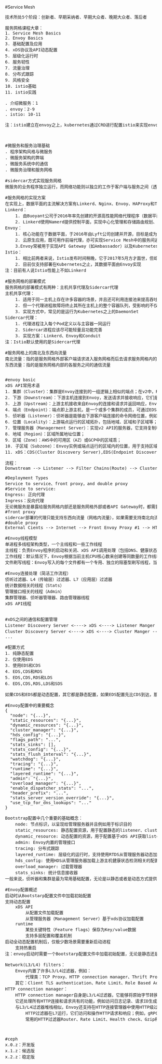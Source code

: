﻿#Service Mesh
<pre>
技术所处5个阶段：创新者、早期采纳者、早期大众者、晚期大众者、落后者

服务网格课程大章：
1. Service Mesh Basics
2. Envoy Basics
3. 基础配置及应用
4. xDS协议及API动态配置
5. 层级化运行时
6. 服务韧性
7. 流量治理
8. 分布式跟踪
9. 风格安全
10. istio基础
11. istio实践

. 介绍微服务：1
. envoy：2-9
. istio: 10-11

注：istio建立在envoy之上，kubernetes通过CRD进行配置istio来实现envoy，但是配置语法跟envoy不一样，但原理一样。



#微服务和服务治理基础
. 程序架构风格与微服务
. 微服务架构的弊端
. 微服务系统中的通信
. 微服务治理和服务网格

#sidercar方式实现服务网格
微服务的业务程序独立运行，而网络功能则以独立的工作于客户端与服务之间（透明代理方式），专门为代理的服务提供熔断、限流、追踪、指标采集和服务发现等功能；而这些由各服务的专用代理层联合组成的服务通信网络称之为服务网格（Service Mesh）

#服务网格的实现方案
在实现上，数据平面的主流解决方案有Linkerd、Nginx、Envoy、HAProxy和Traefik等，而控制平面的实现主要有Istio、Nelson和SmartStack等几种
Linkerd：
	1. 由Buoyant公司于2016年率先创建的开源高性能网络代理程序（数据平面），是业界第一款Service Mesh产品，引领并促进了相关技术的快速发展
	2. Linkerd使用Namerd提供控制平面，实现中心化管理和存储路由规划、服务发现配置、支持运行时动态路由等功能
Envoy：
	1. 核心功能在于数据平面，于2016年由Lyft公司创建并开源，目标是成为通用的数据平面
	2. 云原生应用，既可用作前端代理，亦可实现Service Mesh中的服务间通信
	3.Envoy常被用于实现API Gateway（如Ambassador）以及Kubernetes的Ingress Controller（例如gloo等），不过，基于Envoy实现的Service Mesh产品Istio有着更广泛的用户基础
Istio：
	1. 相比前两者来说，Istio发布时间稍晚，它于2017年5月方才面世，但却是目前最火热的Service Mesh解决方案，得到了Google、IBM、Lyft及Redhat等公司的大力推广及支持
	2. 目前仅支持部署在Kubernetes之止，其数据平面由Envoy实现
注：目前有人说Istio性能上不如Linkerd

#服务网格的部署模式
服务网格的部署模式有两种：主机共享代理及Sidercar代理
主机共享代理：
	1. 适用于同一主机上存在许多容器的场景，并且还可利用连接池来提高吞吐量
	2. 但一个代理进程故障将终止其所在主机上的整个容器队列，受影响的不仅仅是单个服务
	3. 实现方式中，常见的是运行为Kubernetes之上的DaemonSet
Sidercar代理：
	1. 代理进程注入每个Pod定义以与主容器一同运行
	2. Sidercar进程应该尽可能轻量且功能完善
	3. 实现方案：Linkerd、Envoy和Conduit
注：Istio默认使用的是Sidercar代理

#服务网格上的南北及东西向流量
南北流量：指的是服务网格外部客户端请求进入服务网格而后去请求服务网格内的服务的流量 
东西流量：指的是服务网格内部的各服务之间的通信流量 


#envoy basic
xDS API常用术语
1. 集群（Cluster）：集群是Envoy连接到的一组逻辑上相似的端点；在v2中，RDS通过路由指向集群，CDS提供集群配置，而Envoy通过EDS发现集群成员，即端点；
2. 下游（Downstream）：下游主机连接到Envoy，发送请求并接收响应，它们是Envoy的客户端；
3. 上游（Upstream）：上游主机接收来自Envoy的连接和请求并返回响应，Envoy代理的后端服务器；
4. 端点（Endpoint）：端点即上游主机，是一个或多个集群的成员，可通过EDS发现；
5. 侦听器（Listener）：侦听器是能够由下游客户端连接的命令网络位置，例如商品或unix套接字等；
6. 位置（Locality）：上游端点运行的区域拓扑，包括地域、区域和子区域等；
7. 管理服务器（Managerment Server）：实现v2 API的服务器，它支持复制和分片，并且能够在不同的物理机器上实现针对不同xDS API的API服务；
8. 地域（Region）：区域所属地址位置；
9. 区域（Zone）：AWS中的可用区（AZ）或GCP中的区域乖；
10. 子区域（Subzone）：Envoy实例或端点运行的区域内的位置，用于支持区域内的多个负载均衡目标；
11. xDS：CDS(Cluster Discovery Server),EDS(Endpoint Discovery Server){在cluster中也可以使用DNS服务发现},HDS,LDS(Listener Discovery Server),RLS(Rate Limit),RDS(Route Discovery Server),SDS(Secret Discovery Server){如果集群使用TLS进行通信，则可以用SDS生成私钥和证书来进行通信},VHDS和RTDS等API的统称； 

流程：
Donwstream --> Listener --> Filter Chains(Route) --> Cluster --> Endpoint

#Deployment Types 
Service to service、front proxy，and double proxy
#Service to service:
Engress: 正向代理
Ingress：反向代理
无论微服务是暴露给服务网格内部还是服务网格外部或者API Gateway时，都需要使用Listener侦听器暴露给外部，Envoy无论后端endpoint是一个还是多个，都需要定义Cluster
#front proxy
sidercar部署的代理只能支持东西向流量（网格内流量），如果需要支持南北向流量，需要使用边缘代理（类似nginx代理）
#double proxy
External Cients --> Internet --> Front Envoy Proxy #1 --> HTTP/2,TLS,Client auth --> Front Envoy Proxy #2 --> Private Service

#Envoy线程模型
单进程多线程架构类型，一个主线程和一些工作线程
主线程：负责Envoy程序的启动和关闭、xDS API调用处理（包括DNS、健康状态检测和集群管理等）、运行时配置、统计数据刷新、管理接口维护和其它线程管理（信号的热重启等）等，相关的所有事情均以异步非阻塞模式完成；
工作线程：默认情况下，Envoy根据当前主机CPU核心数来创建等同数量的工作线程，不过管理员也可以通过程序选项--concurrency具体指定；每个工作线程运行一个非阻塞型事件循环，负责为每个侦听器监听指定的套接字、接收新请求、为每个连接初始一个过滤器栈并处理此连接整个生命周期中的所有事件；
文件刷写线程：Envoy写入的每个文件都有一个专用、独立的阻塞型刷写线程，当工作线程需要写入文件时，数据实际上被移入内存缓冲区，最终通过文件刷写线程同步至文件中。

#Envoy连接处理（简洁工作流程）
侦听过滤器、L4（传输层）过滤器、L7（应用层）过滤器
统计数据相关的线程（Stats）
管理接口相关的线程（Admin）
集群管理器、侦听器管理器、路由管理器线程
xDS API线程


#xDS之间的通信和配置管理
Listener Discovery Server <----> xDS <----> Listener Manger -->动态生成配置侦听器配置文件
Cluster Discovery Server <----> xDS <----> Cluster Manger -->动态生成配置侦听器配置文件
...

#配置方式
1. 纯静态配置
2. 仅使用EDS
3. 使用EDS和CDS
4. EDS,CDS和RDS
5. EDS,CDS,RDS和LDS
6. EDS,CDS,RDS,LDS和SDS

如果CDS和EDS都是动态配置，其它都是静态配置，如果EDS配置先比CDS到达，那么集群配置就会出错，则需要ADS进行聚合，才能解决EDS配置比CDS到达的场景。

#Envoy配置中的重要概念
{
  "node": "{...}",
  "static_resources": "{...}",
  "dynamic_resources": "{...}",
  "cluster_manager": "{...}",
  "hds_config": "{...}",
  "flags_path": "...",
  "stats_sinks": [],
  "stats_config": "{...}",
  "stats_flush_interval": "{...}",
  "watchdog": "{...}",
  "tracing": "{...}",
  "runtime": "{...}",
  "layered_runtime": "{...}",
  "admin": "{...}",
  "overload_manager": "{...}",
  "enable_dispatcher_stats": "...",
  "header_prefix": "...",
  "stats_server_version_override": "{...}",
  "use_tcp_for_dns_lookups": "..."
}

Bootstrap配置中几个重要的基础概念：
	node: 节点标识，以呈现给管理服务器并且例如用于标识目的
	static_resources: 静态配置资源，用于配置静态的listener、cluster和secret 
	dynamic_resource: 动态配置的资源，用于配置基于xDS API获取listener,cluster和secret配置的lds_config,cds_config和ads_config
	admin: Envoy内置的管理接口
	tracing: 分布式跟踪
	layered_runtime: 层级化的运行时，支持使用RTDS从管理服务器动态加载
	hds_config: 使用HDS从管理服务器加载上游主机健康状态检测相关的配置
	overload_manager: 过载管理器
	stats_sinks: 统计信息接收器
一般来说，侦听器和集群是最为常用基础配置，无论是以静态或者是动态方式提供；

#Envoy配置概述
启动时从Bootstarp配置文件中加载初始配置
支持动态配置
	xDS API
		从配置文件加载配置
		从管理服务器（Management Server）基于xds协议加载配置
	runtime
		某些关键特性（Feature flags）保存为Key/value数据
		支持多层配置和覆盖机制
启动全动态配置机制后，仅极少数场景需要重新启动进程
	支持热重启
注：envoy启动时需要一个Bootstarp配置文件中加载初始配置，无论是静态还是动态都从Bootstarp配置文件中加载

Network(L3/L4) filters：
	Envoy内置了许多L3/L4过滤器，例如：
		代理类：TCP Proxy、HTTP connection manager、Thrift Proxy、Mongo proxy、Dubbo Proxy、ZooKeeper Proxy、MySQL Proxy和Redis Proxy等
	其它：Client TLS authentication、Rate Limit、Role Based Access Control（RBAC）、Network Filter和Upstream Cluster from SNI等
HTTP connection manager：
	HTTP connection manager自身是L3/L4过滤器，它能够将原始字节转换为HTTP级别消息和事件（例如，headers和body等）；
	它还处理所有HTTP连接和请求共有的功能，例如访问日志记录、请求ID生成和跟踪、请求/响应头操作、路由表管理和统计信息等；
	与L3/L4过滤器堆栈相似，Envoy还支持在HTTP连接管理器中使用HTTP级过滤器堆栈；
		HTTP过滤器在L7运行，它们访问和操作HTTP请求和响应；例如，gRPC-JSON Transcoder Filter为gRPC后端公开REST API，并将请求和响应转换为相应的格式；
		常用的HTTP过滤器Router、Rate Limit、Health check、Gzip和Fault Injection等；



#ceph
x.0.z：开发版
x.1.z：候选版
x.2.z：稳定版




</pre>
